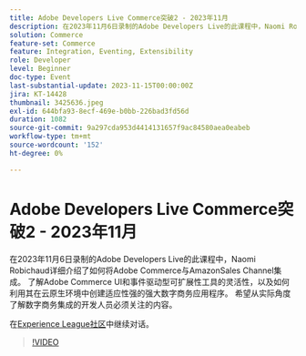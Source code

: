 ```yaml
---
title: Adobe Developers Live Commerce突破2 - 2023年11月
description: 在2023年11月6日录制的Adobe Developers Live的此课程中，Naomi Robichaud详细介绍了如何将Adobe Commerce与AmazonSales Channel集成。 了解Adobe Commerce UI和事件驱动型可扩展性工具的灵活性，以及如何利用其在云原生环境中创建适应性强的强大数字商务应用程序。 希望从实际角度了解数字商务集成的开发人员必须关注的内容。
solution: Commerce
feature-set: Commerce
feature: Integration, Eventing, Extensibility
role: Developer
level: Beginner
doc-type: Event
last-substantial-update: 2023-11-15T00:00:00Z
jira: KT-14428
thumbnail: 3425636.jpeg
exl-id: 644bfa93-8ecf-469e-b0bb-226bad3fd56d
duration: 1082
source-git-commit: 9a297cda953d4414131657f9ac84580aea0eabeb
workflow-type: tm+mt
source-wordcount: '152'
ht-degree: 0%

---
```


# Adobe Developers Live Commerce突破2 - 2023年11月

在2023年11月6日录制的Adobe Developers Live的此课程中，Naomi Robichaud详细介绍了如何将Adobe Commerce与AmazonSales Channel集成。 了解Adobe Commerce UI和事件驱动型可扩展性工具的灵活性，以及如何利用其在云原生环境中创建适应性强的强大数字商务应用程序。 希望从实际角度了解数字商务集成的开发人员必须关注的内容。

在[Experience League社区](https://adobe.ly/46M7lZK)中继续对话。

>[!VIDEO](https://video.tv.adobe.com/v/3425636/?learn=on)
